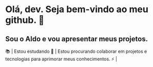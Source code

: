 # Olá, dev. Seja bem-vindo ao meu github. 👋
## Sou o Aldo e vou apresentar meus projetos.
📚 | Estou estudando 
👯 | Estou procurando colaborar em projetos e tecnologias para aprimorar meus conhecimentos.
⚡ | 

